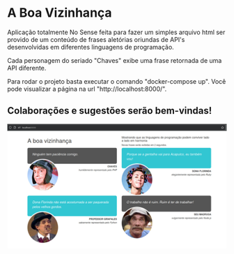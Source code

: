 # A Boa Vizinhança

Aplicação totalmente No Sense feita para fazer um simples arquivo html ser provido de um conteúdo de frases aletórias oriundas de API's desenvolvidas em diferentes linguagens de programação. 

Cada personagem do seriado "Chaves" exibe uma frase retornada de uma API diferente. 

Para rodar o projeto basta executar o comando "docker-compose up". Você pode visualizar a página na url "http://localhost:8000/".

## Colaborações e sugestões serão bem-vindas! 

![alt](screenshot.jpg)